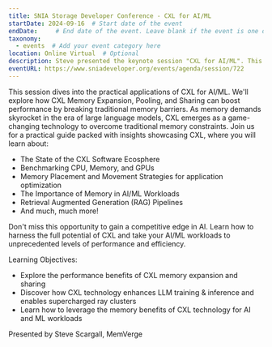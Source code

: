 ```yaml
---
title: SNIA Storage Developer Conference - CXL for AI/ML
startDate: 2024-09-16  # Start date of the event
endDate:     # End date of the event. Leave blank if the event is one day.
taxonomy:
  - events  # Add your event category here
location: Online Virtual  # Optional
description: Steve presented the keynote session "CXL for AI/ML". This session dives into the practical applications of CXL for AI/ML. We'll explore how CXL Memory Expansion, Pooling, and Sharing can boost performance by breaking traditional memory barriers. As memory demands skyrocket in the era of large language models, CXL emerges as a game-changing technology to overcome traditional memory constraints.
eventURL: https://www.sniadeveloper.org/events/agenda/session/722
---
```


This session dives into the practical applications of CXL for AI/ML. We'll explore how CXL Memory Expansion, Pooling, and Sharing can boost performance by breaking traditional memory barriers. As memory demands skyrocket in the era of large language models, CXL emerges as a game-changing technology to overcome traditional memory constraints. Join us for a practical guide packed with insights showcasing CXL, where you will learn about:

- The State of the CXL Software Ecosphere
- Benchmarking CPU, Memory, and GPUs
- Memory Placement and Movement Strategies for application optimization
- The Importance of Memory in AI/ML Workloads
- Retrieval Augmented Generation (RAG) Pipelines
- And much, much more!

Don't miss this opportunity to gain a competitive edge in AI. Learn how to harness the full potential of CXL and take your AI/ML workloads to unprecedented levels of performance and efficiency.

Learning Objectives:

- Explore the performance benefits of CXL memory expansion and sharing
- Discover how CXL technology enhances LLM training & inference and enables supercharged ray clusters
- Learn how to leverage the memory benefits of CXL technology for AI and ML workloads

Presented by Steve Scargall, MemVerge
